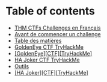 # Table of contents

* [THM CTFs Challenges en Français](README.md)
* [Avant de commencer un challenge](avant-de-commencer-un-challenge.md)
* [Table des matières](table-des-matieres.md)
* [GoldenEye CTF TryHackMe](goldeneye-ctf-tryhackme.md)
* [\[GoldenEye\]\[CTF\]\[TryHackMe\]](goldeneye-ctf-tryhackme-1.md)
* [HA Joker CTF TryHackMe](ha-joker-ctf-tryhackme.md)
* [Outils](outils.md)
* [\[HA Joker\]\[CTF\]\[TryHackMe\]](ha-joker-ctf-tryhackme-1.md)
